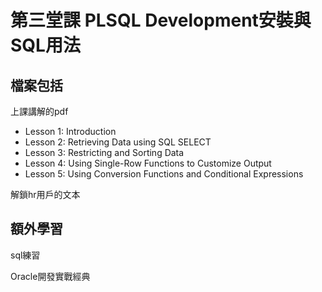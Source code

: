 # 第三堂課 PLSQL Development安裝與SQL用法

檔案包括
---
上課講解的pdf
- Lesson 1: Introduction
- Lesson 2: Retrieving Data using SQL SELECT
- Lesson 3: Restricting and Sorting Data
- Lesson 4: Using Single-Row Functions to Customize Output
- Lesson 5: Using Conversion Functions and Conditional Expressions

解鎖hr用戶的文本

額外學習
---
sql練習

Oracle開發實戰經典
